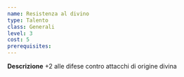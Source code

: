 ```yaml
---
name: Resistenza al divino
type: Talento
class: Generali
level: 3
cost: 5
prerequisites: 
---
```


**Descrizione**
+2 alle difese contro attacchi di origine divina